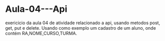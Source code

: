 # Aula-04---Api
exericicio da aula 04 de atividade relacionado a api, usando metodos post, get, put e delete. Usando como exemplo um cadastro de um aluno, onde contém RA,NOME,CURSO,TURMA.
